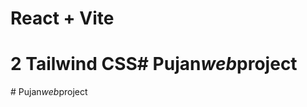 # React + Vite

# 2 Tailwind CSS#   P u j a n _ w e b _ p r o j e c t  
 #   P u j a n _ w e b _ p r o j e c t  
 